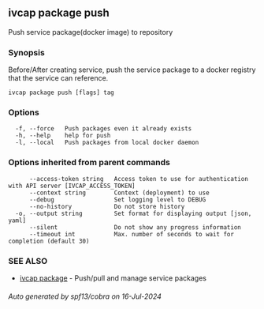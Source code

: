 ## ivcap package push

Push service package(docker image) to repository

### Synopsis

Before/After creating service, push the service package to a docker registry that the service can reference.

```
ivcap package push [flags] tag
```

### Options

```
  -f, --force   Push packages even it already exists
  -h, --help    help for push
  -l, --local   Push packages from local docker daemon
```

### Options inherited from parent commands

```
      --access-token string   Access token to use for authentication with API server [IVCAP_ACCESS_TOKEN]
      --context string        Context (deployment) to use
      --debug                 Set logging level to DEBUG
      --no-history            Do not store history
  -o, --output string         Set format for displaying output [json, yaml]
      --silent                Do not show any progress information
      --timeout int           Max. number of seconds to wait for completion (default 30)
```

### SEE ALSO

* [ivcap package](ivcap_package.md)	 - Push/pull and manage service packages 

###### Auto generated by spf13/cobra on 16-Jul-2024
